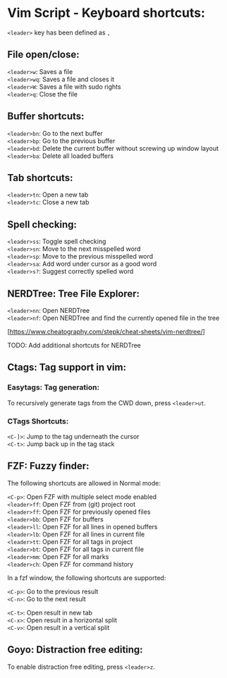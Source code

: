Vim Script - Keyboard shortcuts:
================================

`<leader>` key has been defined as `,`

File open/close:
----------------
`<leader>w`: Saves a file<br/>
`<leader>wq`: Saves a file and closes it<br/>
`<leader>W`: Saves a file with sudo rights<br/>
`<leader>q`: Close the file<br/>

Buffer shortcuts:
-----------------
`<leader>bn`: Go to the next buffer<br/>
`<leader>bp`: Go to the previous buffer<br/>
`<leader>bd`: Delete the current buffer without screwing up window layout<br/>
`<leader>ba`: Delete all loaded buffers<br/>

Tab shortcuts:
--------------
`<leader>tn`: Open a new tab<br/>
`<leader>tc`: Close a new tab<br/>

Spell checking:
---------------

`<leader>ss`: Toggle spell checking<br/>
`<leader>sn`: Move to the next misspelled word<br/>
`<leader>sp`: Move to the previous misspelled word<br/>
`<leader>sa`: Add word under cursor as a good word<br/>
`<leader>s?`: Suggest correctly spelled word<br/>

NERDTree: Tree File Explorer:
-----------------------------

`<leader>nn`: Open NERDTree<br/>
`<leader>nf`: Open NERDTree and find the currently opened file in the tree<br/>

[https://www.cheatography.com/stepk/cheat-sheets/vim-nerdtree/]

TODO: Add additional shortcuts for NERDTree

Ctags: Tag support in vim:
--------------------------

### Easytags: Tag generation:
To recursively generate tags from the CWD down, press `<leader>ut`.

### CTags Shortcuts:

`<C-]>`: Jump to the tag underneath the cursor<br/>
`<C-t>`: Jump back up in the tag stack<br/>


FZF: Fuzzy finder:
------------------

The following shortcuts are allowed in Normal mode:

`<C-p>`: Open FZF with multiple select mode enabled<br/>
`<leader>ff`: Open FZF from (git) project root<br/>
`<leader>ff`: Open FZF for previously opened files<br/>
`<leader>bb`: Open FZF for buffers<br/>
`<leader>ll`: Open FZF for all lines in opened buffers<br/>
`<leader>lb`: Open FZF for all lines in current file<br/>
`<leader>tt`: Open FZF for all tags in project<br/>
`<leader>bt`: Open FZF for all tags in current file<br/>
`<leader>mm`: Open FZF for all marks<br/>
`<leader>ch`: Open FZF for command history<br/>

In a fzf window, the following shortcuts are supported:

`<C-p>`: Go to the previous result<br/>
`<C-n>`: Go to the next result<br/>

`<C-t>`: Open result in new tab<br/>
`<C-x>`: Open result in a horizontal split<br/>
`<C-v>`: Open result in a vertical split<br/>

Goyo: Distraction free editing:
-------------------------------

To enable distraction free editing, press `<leader>z`.

